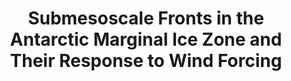 ---
title: "Submesoscale Fronts in the Antarctic Marginal Ice Zone and Their Response to Wind Forcing"
citation: "Swart, S., **du Plessis, M.D.,** Thompson, A.F., Biddle, L.C., Giddy, I., Linders, T., Mohrmann, M. and Nicholson, S.A., 2020. Submesoscale fronts in the Antarctic marginal ice zone and their response to wind forcing. Geophysical Research Letters, 47(6), p.e2019GL086649."
doi: "https://doi.org/10.1029/2019GL086649" 
category: manuscripts
---